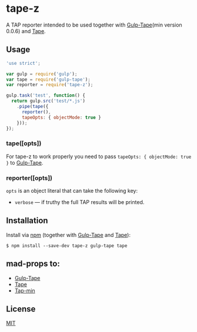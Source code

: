 # tape-z

A TAP reporter intended to be used together with [Gulp-Tape](https://github.com/yuanqing/gulp-tape)(min version 0.0.6) and [Tape](https://github.com/substack/tape).

## Usage

```js
'use strict';

var gulp = require('gulp');
var tape = require('gulp-tape');
var reporter = require('tape-z');

gulp.task('test', function() {
  return gulp.src('test/*.js')
    .pipe(tape({
      reporter(),
      tapeOpts: { objectMode: true }
    }));
});
```

### tape([opts]) 

For tape-z to work properly you need to pass `tapeOpts: { objectMode: true }` to [Gulp-Tape](https://github.com/yuanqing/gulp-tape).

### reporter([opts])

`opts` is an object literal that can take the following key:

- `verbose` &mdash; if truthy the full TAP results will be printed.


## Installation

Install via [npm](https://npmjs.com/) (together with [Gulp-Tape](https://github.com/yuanqing/gulp-tape) and [Tape](https://github.com/substack/tape)):

```
$ npm install --save-dev tape-z gulp-tape tape
```

## mad-props to:

 - [Gulp-Tape](https://github.com/yuanqing/gulp-tape)
 - [Tape](https://github.com/substack/tape)
 - [Tap-min](https://github.com/gummesson/tap-min)

## License

[MIT](LICENSE.md)